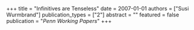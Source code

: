 +++
title = "Infinitives are Tenseless"
date = 2007-01-01
authors = ["Susi Wurmbrand"]
publication_types = ["2"]
abstract = ""
featured = false
publication = "*Penn Working Papers*"
+++

